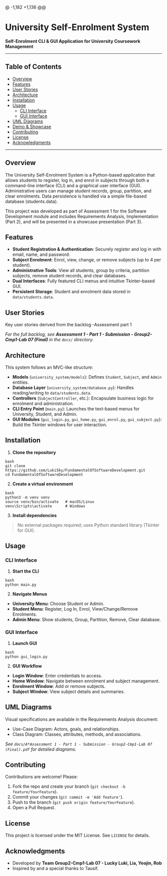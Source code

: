 @ -1,182 +1,136 @@

<!-- TODO: Check all filepaths -->
<!-- docs for previous assessment - save down and update the reference -->
<!-- License - We need to include a file for the MIT License - or any other if we want one -->
<!-- Need to add GIT repository URL -->
<!-- Do we want to add GUI screenshots -->
<!-- COntributing section - do we want this?? -->
<!-- Anything else I've missed -->

# University Self-Enrolment System

**Self-Enrolment CLI & GUI Application for University Coursework Management**

---

## Table of Contents
- [Overview](#overview)
- [Features](#features)
- [User Stories](#user-stories)
- [Architecture](#architecture)
- [Installation](#installation)
- [Usage](#usage)
  - [CLI Interface](#cli-interface)
  - [GUI Interface](#gui-interface)
- [UML Diagrams](#uml-diagrams)
- [Demo & Showcase](#demo--showcase)
- [Contributing](#contributing)
- [License](#license)
- [Acknowledgments](#acknowledgments)

---

## Overview

The University Self-Enrolment System is a Python-based application that allows students to register, log in, and enrol in subjects through both a command-line interface (CLI) and a graphical user interface (GUI). Administrative users can manage student records, group, partition, and clear enrolments. Data persistence is handled via a simple file-based database (students.data).

This project was developed as part of Assessment 1 for the Software Development module and includes Requirements Analysis, Implementation (Part 2), and will be presented in a showcase presentation (Part 3).

## Features

- **Student Registration & Authentication**: Securely register and log in with email, name, and password.
- **Subject Enrolment**: Enrol, view, change, or remove subjects (up to 4 per student).
- **Administrative Tools**: View all students, group by criteria, partition subjects, remove student records, and clear databases.
- **Dual Interfaces**: Fully featured CLI menus and intuitive Tkinter-based GUI.
- **Persistent Storage**: Student and enrolment data stored in `data/students.data`.

## User Stories

Key user stories derived from the backlog -Assessment part 1

_For the full backlog, see **Assessment 1 - Part 1 - Submission - Group2-Cmp1-Lab 07 (Final)** in the `docs/` directory._

## Architecture

This system follows an MVC-like structure:

- **Models** (`university_system/models`): Defines `Student`, `Subject`, and `Admin` entities.
- **Database Layer** (`university_system/database.py`): Handles reading/writing to `data/students.data`.
- **Controllers** (`SubjectController`, etc.): Encapsulate business logic for enrolment and administration.
- **CLI Entry Point** (`main.py`): Launches the text-based menus for University, Student, and Admin.
- **GUI Modules** (`gui_login.py`, `gui_home.py`, `gui_enrol.py`, `gui_subject.py`): Build the Tkinter windows for user interaction.

## Installation

1. **Clone the repository**
```
bash
git clone https://github.com/LukiSky/FundamentalOfSoftwareDevelopment.git
cd FundamentalOfSoftwareDevelopment
```

2. **Create a virtual environment**
```
bash
python3 -m venv venv
source venv/bin/activate   # macOS/Linux
venv\Scripts\activate      # Windows
```

3. **Install dependencies**
> No external packages required; uses Python standard library (Tkinter for GUI).

## Usage

### CLI Interface

1. **Start the CLI**
```
bash
python main.py
```

2. **Navigate Menus**
- **University Menu**: Choose Student or Admin.
- **Student Menu**: Register, Log In, Enrol, View/Change/Remove Enrolments.
- **Admin Menu**: Show students, Group, Partition, Remove, Clear database.

### GUI Interface

1. **Launch GUI**
```
bash
python gui_login.py
```

2. **GUI Workflow**
- **Login Window**: Enter credentials to access.
- **Home Window**: Navigate between enrolment and subject management.
- **Enrolment Window**: Add or remove subjects.
- **Subject Window**: View subject details and summaries.

## UML Diagrams

Visual specifications are available in the Requirements Analysis document:
- Use-Case Diagram: Actors, goals, and relationships.
- Class Diagram: Classes, attributes, methods, and associations.

_See `docs/A*Assessment 1 - Part 1 - Submission - Group2-Cmp1-Lab 07 (Final).pdf` for detailed diagrams._

## Contributing

Contributions are welcome! Please:
1. Fork the repo and create your branch (`git checkout -b feature/YourFeature`).
2. Commit your changes (`git commit -m 'Add feature'`).
3. Push to the branch (`git push origin feature/YourFeature`).
4. Open a Pull Request.

## License

This project is licensed under the MIT License. See `LICENSE` for details.

## Acknowledgments

- Developed by **Team Group2-Cmp1-Lab 07 - Lucky Luki, Lia, Yeojin, Rob**
- Inspired by and a special thanks to Tausif.
